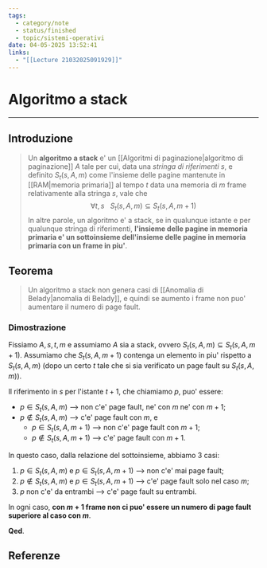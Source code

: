 ```yaml
---
tags:
  - category/note
  - status/finished
  - topic/sistemi-operativi
date: 04-05-2025 13:52:41
links:
  - "[[Lecture 21032025091929]]"
---
```

# Algoritmo a stack
---
## Introduzione
> Un **algoritmo a stack** e' un [[Algoritmi di paginazione|algoritmo di paginazione]] $A$ tale per cui, data una _stringa di riferimenti_ $s$, e definito $S_{t}(s, A, m)$ come l'insieme delle pagine mantenute in [[RAM|memoria primaria]] al tempo $t$ data una memoria di $m$ frame relativamente alla stringa $s$, vale che
> $$\forall t, s \ \ \ S_{t}(s, A, m) \subseteq S_{t}(s, A, m+1)$$
> In altre parole, un algoritmo e' a stack, se in qualunque istante e per qualunque stringa di riferimenti, **l'insieme delle pagine in memoria primaria e' un sottoinsieme dell'insieme delle pagine in memoria primaria con un frame in piu'**.

## Teorema
> Un algoritmo a stack non genera casi di [[Anomalia di Belady|anomalia di Belady]], e quindi se aumento i frame non puo' aumentare il numero di page fault.

### Dimostrazione
Fissiamo $A, s, t, m$ e assumiamo $A$ sia a stack, ovvero $S_{t}(s, A, m) \subseteq S_{t}(s, A, m+1)$. Assumiamo  che $S_{t}(s, A, m+1)$ contenga un elemento in piu' rispetto a $S_{t}(s, A, m)$ (dopo un certo $t$ tale che si sia verificato un page fault su $S_{t}(s, A, m)$).

Il riferimento in $s$ per l'istante $t+1$, che chiamiamo $p$, puo' essere:
- $p \in S_{t}(s, A, m)$ --> non c'e' page fault, ne' con $m$ ne' con $m+1$;
- $p \notin S_{t}(s, A, m)$ --> c'e' page fault con $m$, e
	- $p \in S_{t}(s, A, m+1)$ --> non c'e' page fault con $m+1$;
	- $p \notin S_{t}(s, A, m+1)$ --> c'e' page fault con $m+1$.

In questo caso, dalla relazione del sottoinsieme, abbiamo 3 casi:
1. $p \in S_{t}(s, A, m)$ e $p \in S_{t}(s, A, m+1)$ --> non c'e' mai page fault;
2. $p \notin S_{t}(s, A, m)$ e $p \in S_{t}(s, A, m+1)$ --> c'e' page fault solo nel caso $m$;
3. $p$ non c'e' da entrambi --> c'e' page fault su entrambi.

In ogni caso, **con $m+1$ frame non ci puo' essere un numero di page fault superiore al caso con $m$**.

**Qed**.

## Referenze